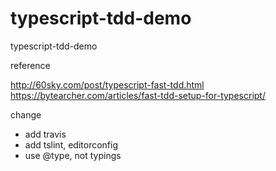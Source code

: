 # typescript-tdd-demo
typescript-tdd-demo

reference

http://60sky.com/post/typescript-fast-tdd.html
https://bytearcher.com/articles/fast-tdd-setup-for-typescript/

change 
* add travis
* add tslint, editorconfig
* use @type, not typings